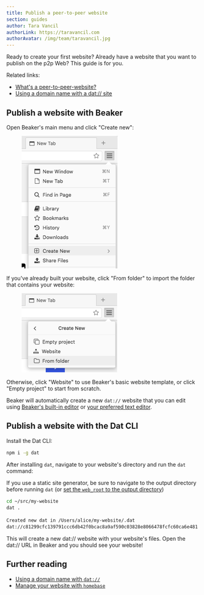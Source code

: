 ```yaml
---
title: Publish a peer-to-peer website
section: guides
author: Tara Vancil
authorLink: https://taravancil.com
authorAvatar: /img/team/taravancil.jpg
---
```


<p class="accent">
  Ready to create your first website? Already have a website that you want to publish on the p2p Web? This guide is for you.
</p>

Related links:

* [What's a peer-to-peer-website?](/docs/how-beaker-works/peer-to-peer-websites)
* [Using a domain name with a dat:// site](/docs/guides/use-a-domain-name-with-dat)

## Publish a website with Beaker

Open Beaker's main menu and click "Create new":

<figure>
  <img src="/img/docs/beaker-menu-create-new.png"/>
</figure>

If you've already built your website, click "From folder" to import the folder that contains your website:

<figure>
  <img src="/img/docs/beaker-menu-create-new2.png"/>
</figure>

Otherwise, click "Website" to use Beaker's basic website template, or click "Empty project" to start from scratch.

Beaker will automatically create a new `dat://` website that you can edit using [Beaker's built-in editor](/docs/tour/#4-beakers-built-in-editor) or [your preferred text editor](/docs/tour/#using-your-own-editor).

## Publish a website with the Dat CLI

Install the Dat CLI:

```bash
npm i -g dat
```

After installing `dat`, navigate to your website's directory and run the `dat` command:

<aside class="tip">
  <span class="fas fa-lightbulb"></span>

  <p class="tip-content">
  	If you use a static site generator, be sure to navigate to the output directory before running <code>dat</code> (or <a href="/docs/apis/manifest#web-root">set the <code>web_root</code> to the output directory</a>)
  </p>
</aside>

```bash
cd ~/src/my-website
dat .

Created new dat in /Users/alice/my-website/.dat
dat://c81299cfc139791ccc6db42f0bcac8a9af590c03828e8066478fcfc60ca6e481
```

This will create a new dat:// website with your website's files. Open the dat:// URL in Beaker and you should see your website!

## Further reading

* [Using a domain name with `dat://`](/docs/guides/use-a-domain-name-with-dat)
* [Manage your website with `homebase`](https://github.com/beakerbrowser/homebase)